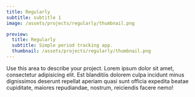 ```yaml
---
title: Regularly
subtitle: subtitle 1
image: /assets/projects/regularly/thumbnail.png

preview:
  title: Regularly
  subtitle: Simple period tracking app.
  thumbnail: /assets/projects/regularly/thumbnail.png
---
```


Use this area to describe your project. Lorem ipsum dolor sit amet, consectetur adipisicing elit. Est blanditiis dolorem culpa incidunt minus dignissimos deserunt repellat aperiam quasi sunt officia expedita beatae cupiditate, maiores repudiandae, nostrum, reiciendis facere nemo!